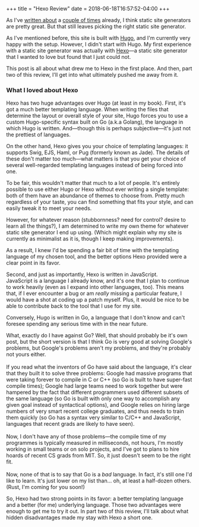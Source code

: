 +++
title = "Hexo Review"
date = 2018-06-18T16:57:52-04:00
+++

As I've [written about](https://www.codesections.com/blog/why-static-site-generators-are-great/) a [couple of times](https://www.codesections.com/blog/greatness-of-static-site-generators-ii/) 
already, I think static site generators are pretty great.  But that
still leaves picking the right static site generator.

As I've mentioned before, this site is built with [Hugo](https://gohugo.io/), and I'm currently very happy with the setup.  However,
I didn't start with Hugo.  My first experience with a static site
generator was actually with [Hexo](https://hexo.io/)—a static site
generator that I wanted to love but found that I just could not. 

This post is all about what drew me to Hexo in the first place.  And
then, part two of this review, I'll get into what ultimately pushed
me away from it.

<!-- more -->

### What I loved about Hexo
Hexo has two huge advantages over Hugo (at least in my book).  First,
it's got a much better templating language.  When writing the files
that determine the layout or overall style of your site, Hugo forces
you to use a custom Hugo-specific syntax built on Go (a.k.a Golang), the language in which Hugo is written.  And—though this is perhaps 
subjective—it's just not the prettiest of languages.

On the other hand, Hexo gives you your choice of templating languages:
it supports Swig, EJS, Haml, or Pug (formerly known as Jade).  The
details of these don't matter too much—what matters is that you get
your choice of several well-regarded templating languages instead of 
being forced into one.

To be fair, this wouldn't matter that much to a lot of people.  It's
entirely possible to use either Hugo or Hexo without ever writing a 
single template: both of them have an abundance of themes to choose 
from.  Pretty much regardless of your taste, you can find something
that fits your style, and can easily tweak it to meet your needs.

However, for whatever reason (stubbornness? need for control? desire
to learn all the things?), I am determined to write my own 
theme for whatever static site generator I end up using.  (Which 
might explain why my site is currently as minimalist as it is, though
I keep making improvements).  

As a result, I knew I'd be spending a fair bit of time with the 
templating language of my chosen tool, and the better options Hexo 
provided were a clear point in its favor.

Second, and just as importantly, Hexo is written in JavaScript.  
JavaScript is a language I already know, and it's one that I plan
to continue to work heavily (even as I expand into other languages,
too).  This means that, if I ever encounter a bug or am *really* 
missing a particular feature, I would have a shot at coding up a patch
myself.  Plus, it would be nice to be able to contribute back to the
tool that I use for my site.

Conversely, Hugo is written in Go, a language that I don't know
and can't foresee spending any serious time with in the near future.

<asside class="note">What, exactly do I have against Go?  Well, that 
should probably be it's own post, but the short version is that I 
think Go is very good at solving Google's problems, but Google's 
problems aren't my problems, and they're probably not yours either.
<br><br>
If you read what the inventors of Go have said about the language, 
it's clear that they built it to solve three problems: Google had
massive programs that were taking forever to compile in C or C++ 
(so Go is built to have super-fast compile times); Google had large
teams need to work together but were hampered by the fact that 
different programmers used different subsets of the same language 
(so Go is built with only one way to accomplish any given goal 
instead of syntactical options), and Google relies on hiring large
numbers of very smart recent college graduates, and thus needs to 
train them quickly (so Go has a syntax very similar to C/C++ and
JavaScript, languages that recent grads are likely to have seen). 
<br><br>
Now, I don't have any of those problems—the compile time of my 
programmes is typically measured in milliseconds, not hours, I'm
mostly working in small teams or on solo projects, and I've got to 
plans to hire hoards of recent CS grads from MIT.  So, it just 
doesn't seem to be the right fit.
<br><br>
Now, none of that is to say that Go is a *bad* language.  In fact, 
it's still one I'd like to learn.  It's just lower on my list than… 
oh, at least a half-dozen others. (Rust, I'm coming for you soon!)</asside>

So, Hexo had two strong points in its favor: a better templating 
language and a better (for me) underlying language.  Those two 
advantages were enough to get me to try it out.  In part two of this
review, I'll talk about what hidden disadvantages made my stay with
Hexo a short one.
